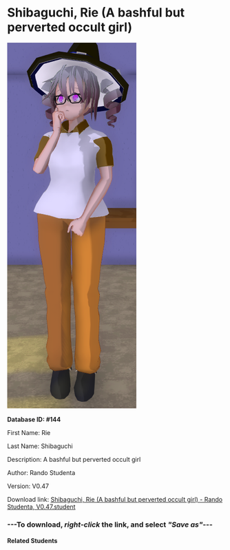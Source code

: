 # Shibaguchi, Rie (A bashful but perverted occult girl)

<img src="Files/Shibaguchi, Rie (A bashful but perverted occult girl).png" title="Shibaguchi, Rie (A bashful but perverted occult girl) - Rando Studenta, V0.47">

**Database ID: #144**

First Name: Rie

Last Name: Shibaguchi

Description: A bashful but perverted occult girl

Author: Rando Studenta

Version: V0.47

Download link: <a href="https://raw.githubusercontent.com/Arbiter1223/Daigaku-Gurashi-Custom-Students/master/Students/Files/Shibaguchi%2C%20Rie%20(A%20bashful%20but%20perverted%20occult%20girl)%20-%20Rando%20Studenta%2C%20V0.47.student">Shibaguchi, Rie (A bashful but perverted occult girl) - Rando Studenta, V0.47.student</a>

### ---**To download, _right-click_ the link, and select _"Save as"_**---

#### Related Students


